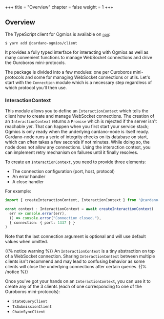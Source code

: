 +++
title = "Overview"
chapter = false
weight = 1
+++

## Overview

The TypeScript client for Ogmios is available on [`npm`](https://www.npmjs.com/package/@cardano-ogmios/client):

```console
$ yarn add @cardano-ogmios/client
```

It provides a fully typed interface for interacting with Ogmios as well as many convenient functions to manage WebSocket connections and drive the Ouroboros mini-protocols. 

The package is divided into a few modules: one per Ouroboros mini-protocols and some for managing WebSocket connections or utils. Let's start with the `Connection` module which is a necessary step regardless of which protocol you'll then use.

### InteractionContext

This module allows you to define an `InteractionContext` which tells the client how to create and manage WebSocket connections. The creation of an `InteractionContext` returns a `Promise` which is rejected if the server isn't reachable _yet_. That can happen when you first start your service stack; Ogmios is only ready when the underlying cardano-node is itself ready. Cardano-node runs a serie of integrity checks on its database on start, which can often takes a few seconds if not minutes. While doing so, the node does not allow any connections. Using the interaction context, you can implement retry mechanism on failures until it finally resolves.

To create an `InteractionContext`, you need to provide three elements:

- The connection configuration (port, host, protocol)
- An error handler
- A close handler

For example:

```ts
import { createInteractionContext, InteractionContext } from '@cardano-ogmios/client/Connection'

const context : InteractionContext = await createInteractionContext(
  err => console.error(err),
  () => console.error("Connection closed."),
  { connection: { port: 1337 } }
)
```

Note that the last connection argument is optional and will use default values when omitted. 

{{% notice warning %}}
An `InteractionContext` is a tiny abstraction on top of a WebSocket connection. Sharing `InteractionContext` between multiple clients isn't recommend and may lead to confusing behavior as some clients will close the underlying connections after certain queries. 
{{% /notice %}}

Once you've got your hands on an `InteractionContext`, you can use it to create any of the 3 clients (each of one corresponding to one of the Ouroboros mini-protocols):

- `StateQueryClient`
- `TxSubmissionClient`
- `ChainSyncClient`

